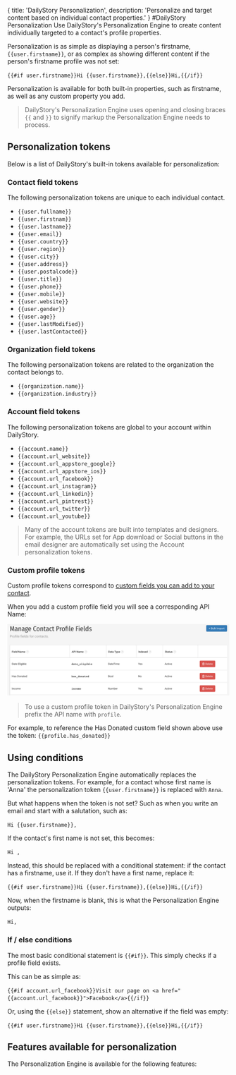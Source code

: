 {
title: 'DailyStory Personalization',
description: 'Personalize and target content based on individual contact properties.'
}
#DailyStory Personalization
Use DailyStory's Personalization Engine to create content individually targeted to a contact's profile properties.

Personalization is as simple as displaying a person's firstname, `{{user.firstname}}`, or as complex as showing different content if the person's firstname profile was not set:

`{{#if user.firstname}}Hi {{user.firstname}},{{else}}Hi,{{/if}}`

Personalization is available for both built-in properties, such as firstname, as well as any custom property you add.

> DailyStory's Personalization Engine uses opening and closing braces `{{` and `}}` to signify markup the Personalization Engine needs to process.

## Personalization tokens
Below is a list of DailyStory's built-in tokens available for personalization:

### Contact field tokens
The following personalization tokens are unique to each individual contact.

* `{{user.fullname}}`
* `{{user.firstnam}}`
* `{{user.lastname}}`
* `{{user.email}}`
* `{{user.country}}`
* `{{user.region}}`
* `{{user.city}}`
* `{{user.address}}`
* `{{user.postalcode}}`
* `{{user.title}}`
* `{{user.phone}}`
* `{{user.mobile}}`
* `{{user.website}}`
* `{{user.gender}}`
* `{{user.age}}`
* `{{user.lastModified}}`
* `{{user.lastContacted}}`

### Organization field tokens
The following personalization tokens are related to the organization the contact belongs to.

* `{{organization.name}}`
* `{{organization.industry}}`

### Account field tokens
The following personalization tokens are global to your account within DailyStory.

* `{{account.name}}`
* `{{account.url_website}}`
* `{{account.url_appstore_google}}`
* `{{account.url_appstore_ios}}`
* `{{account.url_facebook}}`
* `{{account.url_instagram}}`
* `{{account.url_linkedin}}`
* `{{account.url_pintrest}}`
* `{{account.url_twitter}}`
* `{{account.url_youtube}}`

> Many of the account tokens are built into templates and designers. For example, the URLs set for App download or Social buttons in the email designer are automatically set using the Account personalization tokens.

### Custom profile tokens
Custom profile tokens correspond to [custom fields you can add to your contact](https://docs.dailystory.com/contacts/#user-defined-fields).

When you add a custom profile field you will see a corresponding API Name:

![User Defined Fields](/articles/contacts/contacts-15.png "User Defined Fields")

> To use a custom profile token in DailyStory's Personalization Engine prefix the API name with `profile`.

For example, to reference the Has Donated custom field shown above use the token: `{{profile.has_donated}}` 

## Using conditions
The DailyStory Personalization Engine automatically replaces the personalization tokens. For example, for a contact whose first name is 'Anna' the personalization token `{{user.firstname}}` is replaced with `Anna`. 

But what happens when the token is not set? Such as when you write an email and start with a salutation, such as:

`Hi {{user.firstname}},`

If the contact's first name is not set, this becomes:

`Hi ,`

Instead, this should be replaced with a conditional statement: if the contact has a firstname, use it. If they don't have a first name, replace it:

`{{#if user.firstname}}Hi {{user.firstname}},{{else}}Hi,{{/if}}`

Now, when the firstname is blank, this is what the Personalization Engine outputs:

`Hi,`

### If / else conditions
The most basic conditional statement is `{{#if}}`. This simply checks if a profile field exists.

This can be as simple as:

`{{#if account.url_facebook}}Visit our page on <a href="{{account.url_facebook}}">Facebook</a>{{/if}}`

Or, using the `{{else}}` statement, show an alternative if the field was empty:

`{{#if user.firstname}}Hi {{user.firstname}},{{else}}Hi,{{/if}}`



## Features available for personalization
The Personalization Engine is available for the following features:

